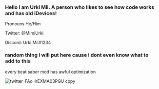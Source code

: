 ### Hello I am Urki Mii. A person who likes to see how code works and has old iDevices!

Pronouns He/Him

Twitter: @MimiUrki

Discord: Urki Mii#1234



### random thing i will put here cause i dont even know what to add to this

every beat saber mod has awful optimization

![twitter_FAo_lrEXMA03PGU copy](https://user-images.githubusercontent.com/74517821/137604786-c9d20fbd-b5a8-481c-b8be-ba2c4398b1c3.png)


<!--
**UrkiMimi/UrkiMimi** is a ✨ _special_ ✨ repository because its `README.md` (this file) appears on your GitHub profile.
-->

